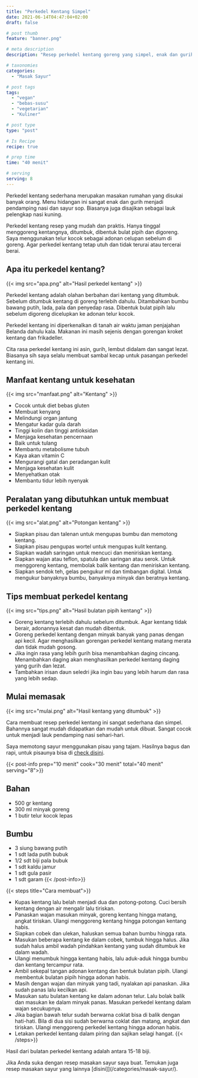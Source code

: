 ```yaml
---
title: "Perkedel Kentang Simpel"
date: 2021-06-14T04:47:04+02:00
draft: false

# post thumb
feature: "banner.png"

# meta description
description: "Resep perkedel kentang goreng yang simpel, enak dan gurih. Cara membuat masakan rumahan ini sangat mudah dan kreatif."

# taxonomies
categories:
  - "Masak Sayur"

# post tags
tags:
  - "vegan"
  - "bebas-susu"
  - "vegetarian"
  - "Kuliner"

# post type
type: "post"

# Is Recipe
recipe: true

# prep time
time: "40 menit"

# serving
serving: 8
---
```

Perkedel kentang sederhana merupakan masakan rumahan yang disukai banyak orang. Menu hidangan ini sangat enak dan gurih menjadi pendamping nasi dan sayur sop. Biasanya juga disajikan sebagai lauk pelengkap nasi kuning.

Perkedel kentang resep yang mudah dan praktis. Hanya tinggal menggoreng kentangnya, ditumbuk, dibentuk bulat pipih dan digoreng. Saya menggunakan telur kocok sebagai adonan celupan sebelum di goreng. Agar perkedel kentang tetap utuh dan tidak terurai atau tercerai berai.

## Apa itu perkedel kentang?

{{< img src="apa.png" alt="Hasil perkedel kentang" >}}

Perkedel kentang adalah olahan berbahan dari kentang yang ditumbuk. Sebelum ditumbuk kentang di goreng terlebih dahulu. Ditambahkan bumbu bawang putih, lada, pala dan penyedap rasa. Dibentuk bulat pipih lalu sebelum digoreng dicelupkan ke adonan telur kocok.

Perkedel kentang ini diperkenalkan di tanah air waktu jaman penjajahan Belanda dahulu kala. Makanan ini masih sejenis dengan gorengan kroket kentang dan frikadeller.

Cita rasa perkedel kentang ini asin, gurih, lembut didalam dan sangat lezat. Biasanya sih saya selalu membuat sambal kecap untuk pasangan perkedel kentang ini.

## Manfaat kentang untuk kesehatan

{{< img src="manfaat.png" alt="Kentang" >}}

-   Cocok untuk diet bebas gluten
-   Membuat kenyang
-   Melindungi organ jantung
-   Mengatur kadar gula darah
-   Tinggi kolin dan tinggi antioksidan
-   Menjaga kesehatan pencernaan
-   Baik untuk tulang
-   Membantu metabolisme tubuh
-   Kaya akan vitamin C
-   Mengurangi gatal dan peradangan kulit
-   Menjaga kesehatan kulit
-   Menyehatkan otak
-   Membantu tidur lebih nyenyak

## Peralatan yang dibutuhkan untuk membuat perkedel kentang

{{< img src="alat.png" alt="Potongan kentang" >}}

-   Siapkan pisau dan talenan untuk mengupas bumbu dan memotong kentang.
-   Siapkan pisau pengupas wortel untuk mengupas kulit kentang.
-   Siapkan wadah saringan untuk mencuci dan meniriskan kentang.
-   Siapkan wajan atau teflon, spatula dan saringan atau serok. Untuk menggoreng kentang, membolak balik kentang dan meniriskan kentang.
-   Siapkan sendok teh, gelas pengukur ml dan timbangan digital. Untuk mengukur banyaknya bumbu, banyaknya minyak dan beratnya kentang.

## Tips membuat perkedel kentang

{{< img src="tips.png" alt="Hasil bulatan pipih kentang" >}}

-   Goreng kentang terlebih dahulu sebelum ditumbuk. Agar kentang tidak berair, adonannya kesat dan mudah dibentuk.
-   Goreng perkedel kentang dengan minyak banyak yang panas dengan api kecil. Agar menghasilkan gorengan perkedel kentang matang merata dan tidak mudah gosong.
-   Jika ingin rasa yang lebih gurih bisa menambahkan daging cincang. Menambahkan daging akan menghasilkan perkedel kentang daging yang gurih dan lezat.
-   Tambahkan irisan daun seledri jika ingin bau yang lebih harum dan rasa yang lebih sedap.

## Mulai memasak

{{< img src="mulai.png" alt="Hasil kentang yang ditumbuk" >}}

Cara membuat resep perkedel kentang ini sangat sederhana dan simpel. Bahannya sangat mudah didapatkan dan mudah untuk dibuat. Sangat cocok untuk menjadi lauk pendamping nasi sehari-hari.

Saya memotong sayur menggunakan pisau yang tajam. Hasilnya bagus dan rapi, untuk pisaunya bisa di [check disini](https://s.click.aliexpress.com/e/_ABJJqr).

{{< post-info prep="10 menit" cook="30 menit" total="40 menit" serving="8">}}

## Bahan

-   500 gr kentang
-   300 ml minyak goreng
-   1 butir telur kocok lepas

## Bumbu

-   3 siung bawang putih
-   1 sdt lada putih bubuk
-   1/2 sdt biji pala bubuk
-   1 sdt kaldu jamur
-   1 sdt gula pasir
-   1 sdt garam
{{< /post-info>}}

{{< steps title="Cara membuat">}}
-   Kupas kentang lalu belah menjadi dua dan potong-potong. Cuci bersih kentang dengan air mengalir lalu tiriskan.
-   Panaskan wajan masukan minyak, goreng kentang hingga matang, angkat tiriskan. Ulangi menggoreng kentang hingga potongan kentang habis.
-   Siapkan cobek dan ulekan, haluskan semua bahan bumbu hingga rata.
-   Masukan beberapa kentang ke dalam cobek, tumbuk hingga halus. Jika sudah halus ambil wadah pindahkan kentang yang sudah ditumbuk ke dalam wadah.
-   Ulangi menumbuk hingga kentang habis, lalu aduk-aduk hingga bumbu dan kentang tercampur rata.
-   Ambil sekepal tangan adonan kentang dan bentuk bulatan pipih. Ulangi membentuk bulatan pipih hingga adonan habis.
-   Masih dengan wajan dan minyak yang tadi, nyalakan api panaskan. Jika sudah panas lalu kecilkan api.
-   Masukan satu bulatan kentang ke dalam adonan telur. Lalu bolak balik dan masukan ke dalam minyak panas. Masukan perkedel kentang dalam wajan secukupnya.
-   Jika bagian bawah telur sudah berwarna coklat bisa di balik dengan hati-hati. Bila di dua sisi sudah berwarna coklat dan matang, angkat dan tiriskan. Ulangi menggoreng perkedel kentang hingga adonan habis.
-   Letakan perkedel kentang dalam piring dan sajikan selagi hangat.
{{< /steps>}}

Hasil dari bulatan perkedel kentang adalah antara 15-18 biji.

Jika Anda suka dengan resep masakan sayur saya buat. Temukan juga resep masakan sayur yang lainnya [disini]](/categories/masak-sayur/).